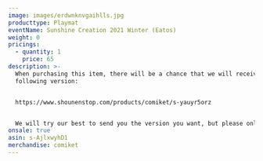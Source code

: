 ```yaml
---
image: images/erdwnknvgaihlls.jpg
producttype: Playmat
eventName: Sunshine Creation 2021 Winter (Eatos)
weight: 0
pricings:
  - quantity: 1
    price: 65
description: >-
  When purchasing this item, there will be a chance that we will receive the
  following version:


  https://www.shounenstop.com/products/comiket/s-yauyr5orz


  We will try our best to send you the version you want, but please only purchase this item if you are fine with receiving either version.
onsale: true
asin: s-AjlxwyhD1
merchandise: comiket
---
```

